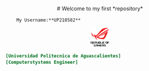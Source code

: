 <p align="center">
# Welcome to my first *repository*
</p>

		My Username:**UP210582**

<p align="center">
<img src="https://github.com/UP210582/UP210582_CPP/blob/main/Imagenes/rep.png" width="50" height="50" />
</p>

```ini
[Universidad Politecnica de Aguascalientes]
[Computerstystems Engineer]
```

